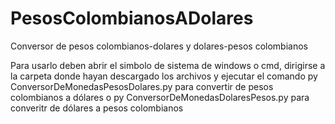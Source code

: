 # PesosColombianosADolares
Conversor de pesos colombianos-dolares y dolares-pesos colombianos

Para usarlo deben abrir el simbolo de sistema de windows o cmd, dirigirse a la carpeta donde hayan descargado los archivos y ejecutar el comando py ConversorDeMonedasPesosDolares.py para convertir de pesos colombianos a dólares o py ConversorDeMonedasDolaresPesos.py para converitr de dólares a pesos colombianos
